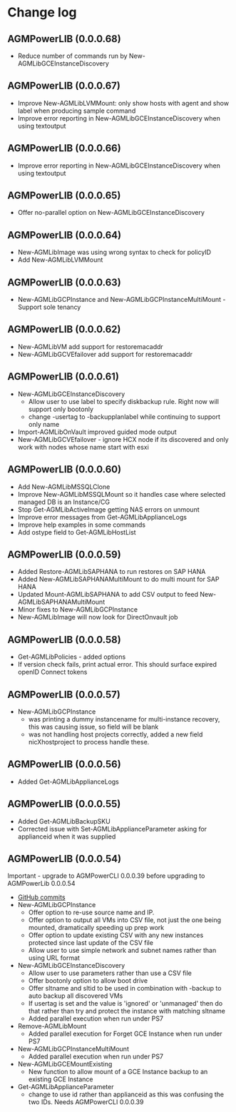 # Change log
## AGMPowerLIB (0.0.0.68)
* Reduce number of commands run by  New-AGMLibGCEInstanceDiscovery

## AGMPowerLIB (0.0.0.67)
* Improve New-AGMLibLVMMount:  only show hosts with agent and show label when producing sample command
* Improve error reporting in New-AGMLibGCEInstanceDiscovery when using textoutput

## AGMPowerLIB (0.0.0.66)
* Improve error reporting in New-AGMLibGCEInstanceDiscovery when using textoutput

## AGMPowerLIB (0.0.0.65)
* Offer no-parallel option on New-AGMLibGCEInstanceDiscovery

## AGMPowerLIB (0.0.0.64)
* New-AGMLibImage was using wrong syntax to check for policyID
* Add New-AGMLibLVMMount

## AGMPowerLIB (0.0.0.63)
* New-AGMLibGCPInstance and New-AGMLibGCPInstanceMultiMount - Support sole tenancy 

## AGMPowerLIB (0.0.0.62)
* New-AGMLibVM add support for restoremacaddr
* New-AGMLibGCVEfailover add support for restoremacaddr

## AGMPowerLIB (0.0.0.61)
* New-AGMLibGCEInstanceDiscovery
  * Allow user to use label to specify diskbackup rule.   Right now will support only bootonly
  * change -usertag to -backupplanlabel  while continuing to support only name
* Import-AGMLibOnVault improved guided mode output 
* New-AGMLibGCVEfailover - ignore HCX node if its discovered and only work with nodes whose name start with esxi

## AGMPowerLIB (0.0.0.60)
* Add New-AGMLibMSSQLClone
* Improve New-AGMLibMSSQLMount so it handles case where selected managed DB is an Instance/CG
* Stop Get-AGMLibActiveImage getting NAS errors on unmount
* Improve error messages from Get-AGMLibApplianceLogs
* Improve help examples in some commands
* Add ostype field to Get-AGMLibHostList

## AGMPowerLIB  (0.0.0.59)
* Added Restore-AGMLibSAPHANA to run restores on SAP HANA
* Added New-AGMLibSAPHANAMultiMount to do multi mount for SAP HANA
* Updated Mount-AGMLibSAPHANA to add CSV output to feed New-AGMLibSAPHANAMultiMount
* Minor fixes to New-AGMLibGCPInstance 
* New-AGMLibImage will now look for DirectOnvault job

## AGMPowerLIB  (0.0.0.58)
* Get-AGMLibPolicies - added options 
* If version check fails, print actual error.  This should surface expired openID Connect tokens 

## AGMPowerLIB  (0.0.0.57)
* New-AGMLibGCPInstance 
  * was printing a dummy instancename for multi-instance recovery, this was causing issue, so field will be blank
  * was not handling host projects correctly, added a new field nicXhostproject to process handle these.

## AGMPowerLIB  (0.0.0.56)
* Added Get-AGMLibApplianceLogs

## AGMPowerLIB  (0.0.0.55)
* Added Get-AGMLibBackupSKU
* Corrected issue with Set-AGMLibApplianceParameter asking for applianceid when it was supplied

## AGMPowerLIB  (0.0.0.54)
Important - upgrade to AGMPowerCLI 0.0.0.39 before upgrading to AGMPowerLib 0.0.0.54

* [GitHub commits](https://github.com/Actifio/AGMPowerLIB/commits/v0.0.0.54)
* New-AGMLibGCPInstance 
  * Offer option to re-use source name and IP. 
  * Offer option to output all VMs into CSV file, not just the one being mounted, dramatically speeding up prep work
  * Offer option to update existing CSV with any new instances protected since last update of the CSV file
  * Allow user to use simple network and subnet names rather than using URL format
* New-AGMLibGCEInstanceDiscovery
  * Allow user to use parameters rather than use a CSV file
  * Offer bootonly option to allow boot drive 
  * Offer sltname and sltid to be used in combination with -backup to auto backup all discovered VMs
  * If usertag is set and the value is 'ignored' or 'unmanaged' then do that rather than try and protect the instance with matching sltname
  * Added parallel execution when run under PS7
* Remove-AGMLibMount  
  * Added parallel execution for Forget GCE Instance when run under PS7
* New-AGMLibGCPInstanceMultiMount 
  * Added parallel execution when run under PS7
* New-AGMLibGCEMountExisting
  * New function to allow mount of a GCE Instance backup to an existing GCE Instance    
* Get-AGMLibApplianceParameter 
  * change to use id rather than applianceid as this was confusing the two IDs.  Needs AGMPowerCLI 0.0.0.39
